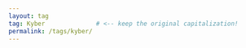 ```yaml
---
layout: tag
tag: Kyber              # <‑‑ keep the original capitalization!
permalink: /tags/kyber/
---
```

